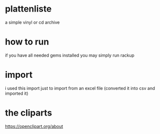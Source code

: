 plattenliste
============

a simple vinyl or cd archive

how to run
==========

if you have all needed gems installed you may simply run rackup

import
======

i used this import just to import from an excel file (converted it into csv and imported it)

the cliparts
============

https://openclipart.org/about